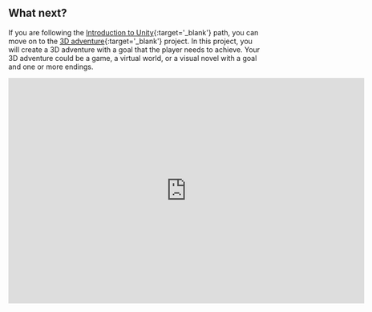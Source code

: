 ## What next?

If you are following the [Introduction to Unity](https://projects.raspberrypi.org/en/raspberrypi/unity-intro){:target='_blank'} path, you can move on to the [3D adventure](https://projects.raspberrypi.org/en/projects/3d-adventure){:target='_blank'} project. In this project, you will create a 3D adventure with a goal that the player needs to achieve. Your 3D adventure could be a game, a virtual world, or a visual novel with a goal and one or more endings.

<iframe allowtransparency="true" width="710" height="450" src="https://raspberrypilearning.github.io/unity-webgl/minigames/" frameborder="0"></iframe>
